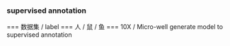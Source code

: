 ### supervised annotation
=== 数据集 / label
=== 人 / 鼠 / 鱼
=== 10X / Micro-well
generate model to supervised annotation

